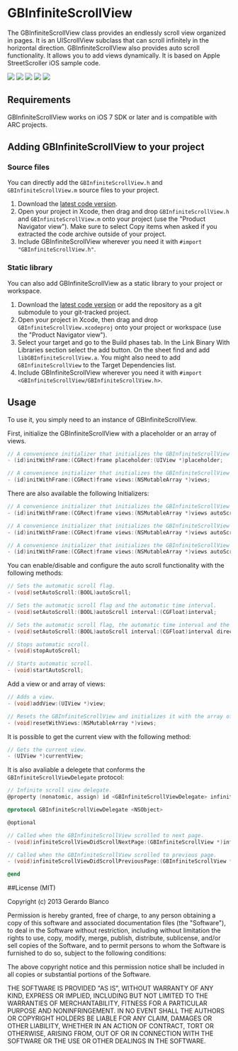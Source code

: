 GBInfiniteScrollView
========================

The GBInfiniteScrollView class provides an endlessly scroll view organized in pages. It is an UIScrollView subclass that can scroll infinitely in the horizontal direction. GBInfiniteScrollView also provides auto scroll functionality. It allows you to add views dynamically. It is based on Apple StreetScroller iOS sample code.

[![](https://dl.dropboxusercontent.com/u/5359105/GBInfiniteScrollView/Launch-thumb.png)](https://dl.dropboxusercontent.com/u/5359105/GBInfiniteScrollView/Launch.png)
[![](https://dl.dropboxusercontent.com/u/5359105/GBInfiniteScrollView/0-thumb.png)](https://dl.dropboxusercontent.com/u/5359105/GBInfiniteScrollView/0.png)
[![](https://dl.dropboxusercontent.com/u/5359105/GBInfiniteScrollView/1-thumb.png)](https://dl.dropboxusercontent.com/u/5359105/GBInfiniteScrollView/1.png)
[![](https://dl.dropboxusercontent.com/u/5359105/GBInfiniteScrollView/2-thumb.png)](https://dl.dropboxusercontent.com/u/5359105/GBInfiniteScrollView/2.png)
[![](https://dl.dropboxusercontent.com/u/5359105/GBInfiniteScrollView/Multitask-thumb.png)](https://dl.dropboxusercontent.com/u/5359105/GBInfiniteScrollView/Multitask.png)

## Requirements

GBInfiniteScrollView works on iOS 7 SDK or later and is compatible with ARC projects.

## Adding GBInfiniteScrollView to your project

### Source files

You can directly add the `GBInfiniteScrollView.h` and `GBInfiniteScrollView.m` source files to your project.

1. Download the [latest code version](https://github.com/gblancogarcia/GBInfiniteScrollView/archive/master.zip). 
2. Open your project in Xcode, then drag and drop `GBInfiniteScrollView.h` and `GBInfiniteScrollView.m` onto your project (use the "Product Navigator view"). Make sure to select Copy items when asked if you extracted the code archive outside of your project. 
3. Include GBInfiniteScrollView wherever you need it with `#import "GBInfiniteScrollView.h"`.

### Static library

You can also add GBInfiniteScrollView as a static library to your project or workspace. 

1. Download the [latest code version](https://github.com/gblancogarcia/GBInfiniteScrollView/archive/master.zip) or add the repository as a git submodule to your git-tracked project. 
2. Open your project in Xcode, then drag and drop `GBInfiniteScrollView.xcodeproj` onto your project or workspace (use the "Product Navigator view"). 
3. Select your target and go to the Build phases tab. In the Link Binary With Libraries section select the add button. On the sheet find and add `libGBInfiniteScrollView.a`. You might also need to add `GBInfiniteScrollView` to the Target Dependencies list. 
4. Include GBInfiniteScrollView wherever you need it with `#import <GBInfiniteScrollView/GBInfiniteScrollView.h>`.

## Usage

To use it, you simply need to an instance of GBInfiniteScrollView.

First, initialize the GBInfiniteScrollView with a placeholder or an array of views.
```objective-c
// A convenience initializer that initializes the GBInfiniteScrollView with the placeholder UIView.
- (id)initWithFrame:(CGRect)frame placeholder:(UIView *)placeholder;

// A convenience initializer that initializes the GBInfiniteScrollView with the array of UIViews.
- (id)initWithFrame:(CGRect)frame views:(NSMutableArray *)views;
```

There are also available the following Initializers:

```objective-c
// A convenience initializer that initializes the GBInfiniteScrollView with the array of UIViews and the automatic scroll flag.
- (id)initWithFrame:(CGRect)frame views:(NSMutableArray *)views autoScroll:(BOOL)autoScroll;

// A convenience initializer that initializes the GBInfiniteScrollView with the array of UIViews, the automatic scroll flag and the automatic time interval.
- (id)initWithFrame:(CGRect)frame views:(NSMutableArray *)views autoScroll:(BOOL)autoScroll interval:(CGFloat)interval;

// A convenience initializer that initializes the GBInfiniteScrollView with the array of UIViews, the automatic scroll flag, the automatic time interval and the automatic scroll direction.
- (id)initWithFrame:(CGRect)frame views:(NSMutableArray *)views autoScroll:(BOOL)autoScroll interval:(CGFloat)interval direction:(GBAutoScrollDirection)direction;
```

You can enable/disable and configure the auto scroll functionality with the following methods:

```objective-c
// Sets the automatic scroll flag.
- (void)setAutoScroll:(BOOL)autoScroll;

// Sets the automatic scroll flag and the automatic time interval.
- (void)setAutoScroll:(BOOL)autoScroll interval:(CGFloat)interval;

// Sets the automatic scroll flag, the automatic time interval and the automatic scroll direction.
- (void)setAutoScroll:(BOOL)autoScroll interval:(CGFloat)interval direction:(GBAutoScrollDirection)direction;

// Stops automatic scroll.
- (void)stopAutoScroll;

// Starts automatic scroll.
- (void)startAutoScroll;
```

Add a view or and array of views:

```objective-c
// Adds a view.
- (void)addView:(UIView *)view;

// Resets the GBInfiniteScrollView and initializes it with the array of UIViews.
- (void)resetWithViews:(NSMutableArray *)views;
```

It is possible to get the current view with the following method:

```objective-c
// Gets the current view.
- (UIView *)currentView;
```

It is also avaliable a delegete that conforms the `GBInfiniteScrollViewDelegate` protocol:


```objective-c
// Infinite scroll view delegate.
@property (nonatomic, assign) id <GBInfiniteScrollViewDelegate> infiniteScrollViewDelegate;
```


```objective-c
@protocol GBInfiniteScrollViewDelegate <NSObject>

@optional

// Called when the GBInfiniteScrollView scrolled to next page.
- (void)infiniteScrollViewDidScrollNextPage:(GBInfiniteScrollView *)infiniteScrollView;

// Called when the GBInfiniteScrollView scrolled to previous page.
- (void)infiniteScrollViewDidScrollPreviousPage:(GBInfiniteScrollView *)infiniteScrollView;

@end
```

##License (MIT)

Copyright (c) 2013 Gerardo Blanco

Permission is hereby granted, free of charge, to any person obtaining a copy of this software and associated documentation files (the "Software"), to deal in the Software without restriction, including without limitation the rights to use, copy, modify, merge, publish, distribute, sublicense, and/or sell copies of the Software, and to permit persons to whom the Software is furnished to do so, subject to the following conditions:

The above copyright notice and this permission notice shall be included in all copies or substantial portions of the Software.

THE SOFTWARE IS PROVIDED "AS IS", WITHOUT WARRANTY OF ANY KIND, EXPRESS OR IMPLIED, INCLUDING BUT NOT LIMITED TO THE WARRANTIES OF MERCHANTABILITY, FITNESS FOR A PARTICULAR PURPOSE AND NONINFRINGEMENT. IN NO EVENT SHALL THE AUTHORS OR COPYRIGHT HOLDERS BE LIABLE FOR ANY CLAIM, DAMAGES OR OTHER LIABILITY, WHETHER IN AN ACTION OF CONTRACT, TORT OR OTHERWISE, ARISING FROM, OUT OF OR IN CONNECTION WITH THE SOFTWARE OR THE USE OR OTHER DEALINGS IN THE SOFTWARE.
